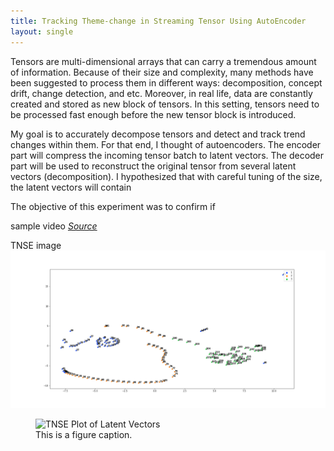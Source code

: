 ```yaml
---
title: Tracking Theme-change in Streaming Tensor Using AutoEncoder
layout: single
---
```

Tensors are multi-dimensional arrays that can carry a tremendous amount of information. Because of their size and complexity, many methods have been suggested to process them in different ways: decomposition, concept drift, change detection, and etc. Moreover, in real life, data are constantly created and stored as new block of tensors. In this setting, tensors need to be processed fast enough before the new tensor block is introduced.

My goal is to accurately decompose tensors and detect and track trend changes within them. For that end, I thought of autoencoders. The encoder part will compress the incoming tensor batch to latent vectors. The decoder part will be used to reconstruct the original tensor from several latent vectors (decomposition). I hypothesized that with careful tuning of the size, the latent vectors will contain

The objective of this experiment was to confirm if

sample video
*[Source](https://www.youtube.com/watch?v=N-8QUdOdXls)*


TNSE image
![TNSEImage](/assets/images/TSNEdVectors.png "Latent vectors of AutoEncoder projected to 2D space")

<figure>
  <img src="/assets/images/TNSEdVectors.png" alt="TNSE Plot of Latent Vectors">
  <figcaption>This is a figure caption.</figcaption>
</figure>
